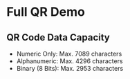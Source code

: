 Full QR Demo
============

QR Code Data Capacity
---------------------
* Numeric Only: Max. 7089 characters
* Alphanumeric: Max. 4296 characters
* Binary (8 Bits): Max. 2953 characters
